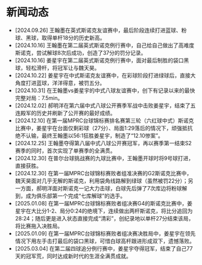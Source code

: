 # 新闻动态

- [2024.09.26] 王翰墨在英式斯诺克友谊赛中，最后阶段连续打进蓝球、粉球、黑球，取得单杆18分的历史新高。
- [2024.10.16] 王翰墨在第二届英式斯诺克例行赛中，自己给自己做出了高难度斯诺克，尝试解球8次后成功，创造了37分的罚分记录。
- [2024.10.16] 姜星宇在第二届英式斯诺克例行赛中，面对最后制胜的袋口黑球，轻松滑杆，将冠军让与魏天昊。
- [2024.10.22] 姜星宇在中式斯诺克友谊赛中，在彩球阶段打进绿球后，直接大角度打进蓝球，洋洋得意，被罚五分。
- [2024.10.31] 在王翰墨vs姜星宇的中式八球友谊赛中，创下有记录以来的最快完整对局：7.5min。
- [2024.12.02] 郝明洋在第六届中式八球公开赛季军战中击败姜星宇，结束了五连殿军的历史并刷新了公开赛的最好成绩。
- [2024.12.10] 在第一届MPRC台球锦标赛排名赛第三轮（六红球中式）斯诺克比赛中，姜星宇在台面仅剩彩球（27分）、局面1:29落后的情况下，顽强抵抗绝不认输，最终王翰墨以56:1狂胜姜星宇，制造了“12.10惨案”。
- [2024.12.25] 王翰墨夺得第八届中式八球公开赛冠军，再以赛季第一结束S2赛季的同时，首次实现了单赛季的全满贯。
- [2024.12.30] 在普尔台球挑战赛的九球比赛中，王翰墨开球时将9号球打进，直接获胜。
- [2024.12.30] 在第一届MPRC台球锦标赛败者组准决赛的G2斯诺克比赛中，魏天昊面对几乎无解的斯诺克，利用袋角线路解到绿球（虽然被罚22分）；另一方面，郝明洋面对斯诺克一记大力击球，白球先后弹了7次库边将粉球解到，成为俱乐部第一个完成“七库解球”的选手。
- [2025.01.08] 在第一届MPRC台球锦标赛败者组决赛G4的斯诺克比赛中，姜星宇在大比分1-2、局分0:24的绝境下，连续做出两杆斯诺克，将比分追回为28:24；随后更是进入状态直接完成“清彩”，创纪录地以单杆27分结束该局，将比赛拖入决胜局。
- [2025.01.09] 在第一届MPRC台球锦标赛败者组决赛决胜局中，姜星宇在领先情况下用左手击打最后的袋口黑球，可惜白球高杆跟进形成双下，遗憾落败。
- [2025.03.04] 在第二届四球追分例行赛中，姜星宇夺得冠军，结束了自己77天的冠军荒，同时达成新时代的生涯全满贯成就。